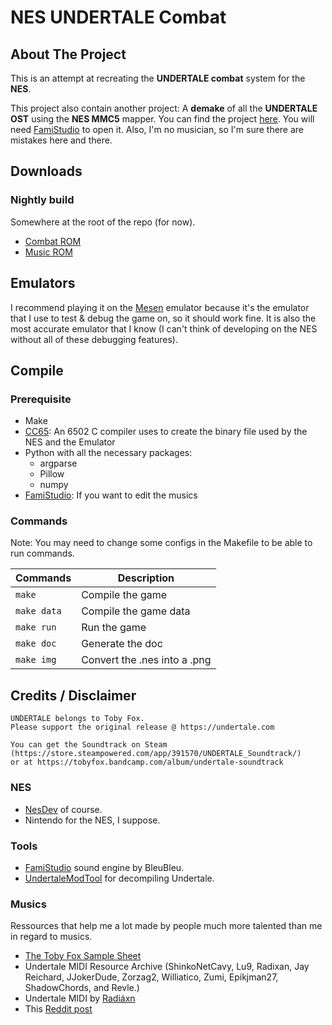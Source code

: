 # NES UNDERTALE Combat

## About The Project

This is an attempt at recreating the **UNDERTALE combat** system for the **NES**.

This project also contain another project:
A **demake** of all the **UNDERTALE OST** using the **NES MMC5** mapper.
You can find the project [here](data/undertale.fms).
You will need [FamiStudio](https://famistudio.org/) to open it.
Also, I'm no musician, so I'm sure there are mistakes here and there.

## Downloads

### Nightly build

Somewhere at the root of the repo (for now).

- [Combat ROM](Undertale.nes)
- [Music ROM](Undertale_music.nes)

## Emulators

I recommend playing it on the [Mesen](https://www.mesen.ca/) emulator
because it's the emulator that I use to test & debug the game on,
so it should work fine.
It is also the most accurate emulator that I know
(I can't think of developing on the NES without all of these debugging features).

## Compile

### Prerequisite

- Make
- [CC65](https://github.com/cc65/cc65): An 6502 C compiler uses to create the binary file used by the NES and the Emulator
- Python with all the necessary packages:
  - argparse
  - Pillow
  - numpy
- [FamiStudio](https://famistudio.org/): If you want to edit the musics

### Commands

Note: You may need to change some configs in the Makefile to be able to run commands.

| Commands    | Description                  |
| ----------- | ---------------------------- |
| `make`      | Compile the game             |
| `make data` | Compile the game data        |
| `make run`  | Run the game                 |
| `make doc`  | Generate the doc             |
| `make img`  | Convert the .nes into a .png |

## Credits / Disclaimer

```
UNDERTALE belongs to Toby Fox.
Please support the original release @ https://undertale.com

You can get the Soundtrack on Steam (https://store.steampowered.com/app/391570/UNDERTALE_Soundtrack/)
or at https://tobyfox.bandcamp.com/album/undertale-soundtrack
```

### NES

- [NesDev](https://www.nesdev.org/wiki/Nesdev_Wiki) of course.
- Nintendo for the NES, I suppose.

### Tools

- [FamiStudio](https://famistudio.org) sound engine by BleuBleu.
- [UndertaleModTool](https://github.com/UnderminersTeam/UndertaleModTool) for decompiling Undertale.

### Musics

Ressources that help me a lot made by people much more talented than me in regard to musics.

- [The Toby Fox Sample Sheet](https://docs.google.com/spreadsheets/d/10is6jIBxYlPm0Bcaf0KFFw9TE0bph8L0pcXSiz6xs5E/edit#gid=676961136)
- Undertale MIDI Resource Archive
  (ShinkoNetCavy, Lu9, Radixan, Jay Reichard, JJokerDude, Zorzag2, Williatico, Zumi, Epikjman27, ShadowChords, and Revle.)
- Undertale MIDI by [Radiáxn](https://yewtu.be/channel/UCFDBGreo_wuOiSDgHDJPHig)
- This [Reddit post](https://www.reddit.com/r/Undertale/comments/9msp3f/heres_a_dump_of_all_the_undertale_midi_files_ive/)

